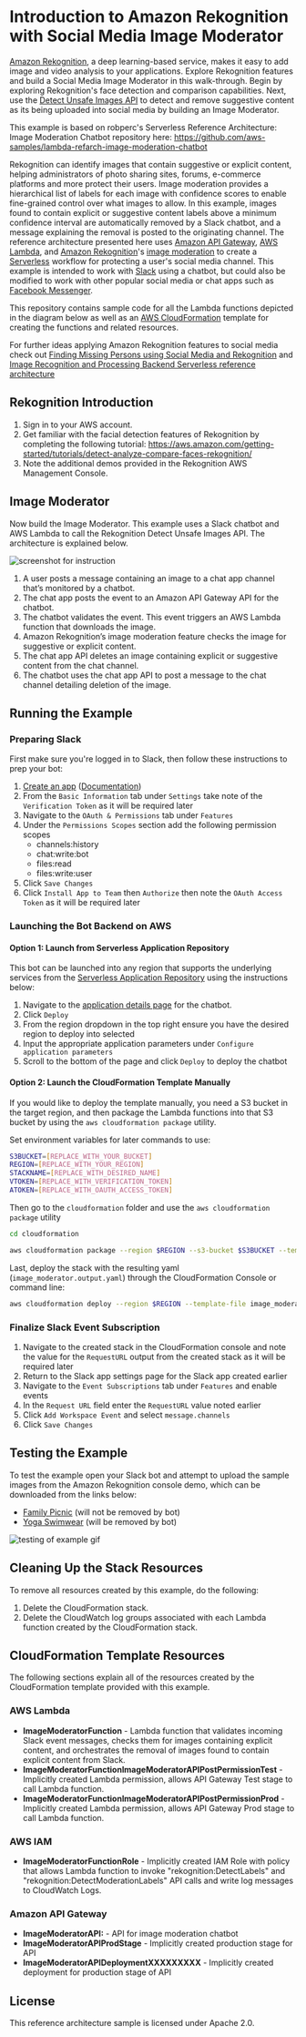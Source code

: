 # Introduction to Amazon Rekognition with Social Media Image Moderator

[Amazon Rekognition](https://aws.amazon.com/rekognition/), a deep learning-based service, makes it easy to add image and video analysis
to your applications. Explore Rekognition features and build a Social Media Image Moderator in this walk-through. Begin by exploring Rekognition's face detection and comparison capabilities. Next, use the [Detect Unsafe Images API](https://docs.aws.amazon.com/rekognition/latest/dg/procedure-moderate-images.html) to detect and remove suggestive content as its being uploaded into social media by building an Image Moderator.

This example is based on robperc's Serverless Reference Architecture: Image Moderation Chatbot repository here: https://github.com/aws-samples/lambda-refarch-image-moderation-chatbot

Rekognition can identify images that contain suggestive or explicit content, helping administrators of photo sharing sites, forums, e-commerce platforms and more protect their users. Image moderation provides a hierarchical list of labels for each image with confidence scores to enable fine-grained control over what images to allow. In this example, images found to contain explicit or suggestive content labels above a minimum confidence interval are automatically removed by a Slack chatbot, and a message explaining the removal is posted to the originating channel. The reference architecture presented here uses [Amazon API Gateway](https://aws.amazon.com/api-gateway/), [AWS Lambda](https://aws.amazon.com/lambda/), and [Amazon Rekognition](https://aws.amazon.com/rekognition/)'s [image moderation](https://aws.amazon.com/rekognition/faqs/#image-moderation) to create a [Serverless](https://aws.amazon.com/serverless/#getstarted) workflow for protecting a user's social media channel. This example is intended to work with [Slack](https://slack.com/) using a chatbot, but could also be modified to work with other popular social media or chat apps such as [Facebook Messenger](https://www.messenger.com/).

This repository contains sample code for all the Lambda functions depicted in the diagram below as well as an [AWS CloudFormation](https://aws.amazon.com/cloudformation/) template for creating the functions and related resources.

For further ideas applying Amazon Rekognition features to social media check out [Finding Missing Persons using Social Media and Rekognition](https://github.com/aws-samples/finding-missing-persons-using-social-media-and-amazon-rekognition) and [Image Recognition and Processing Backend Serverless reference architecture](https://github.com/awslabs/lambda-refarch-imagerecognition)

## Rekognition Introduction
1. Sign in to your AWS account.
1. Get familiar with the facial detection features of Rekognition by completing the following tutorial:
https://aws.amazon.com/getting-started/tutorials/detect-analyze-compare-faces-rekognition/
1. Note the additional demos provided in the Rekognition AWS Management Console. 

## Image Moderator
Now build the Image Moderator. This example uses a Slack chatbot and AWS Lambda to call the Rekognition Detect Unsafe Images API. The architecture is explained below.

![screenshot for instruction](images/Architecture.png)

1. A user posts a message containing an image to a chat app channel that’s monitored by a chatbot.
1. The chat app posts the event to an Amazon API Gateway API for the chatbot.
1. The chatbot validates the event. This event triggers an AWS Lambda function that downloads the image.
1. Amazon Rekognition’s image moderation feature checks the image for suggestive or explicit content.
1. The chat app API deletes an image containing explicit or suggestive content from the chat channel.
1. The chatbot uses the chat app API to post a message to the chat channel detailing deletion of the image.


## Running the Example
### Preparing Slack
First make sure you're logged in to Slack, then follow these instructions to prep your bot:
1. [Create an app](https://api.slack.com/apps?new_app=1) ([Documentation](https://api.slack.com/slack-apps#creating_apps))
1. From the `Basic Information` tab under `Settings` take note of the `Verification Token` as it will be required later
1. Navigate to the `OAuth & Permissions` tab under `Features`
1. Under the `Permissions Scopes` section add the following permission scopes
    * channels:history
    * chat:write:bot
    * files:read
    * files:write:user
1. Click `Save Changes`
1. Click `Install App to Team` then `Authorize` then note the `OAuth Access Token` as it will be required later

### Launching the Bot Backend on AWS

#### Option 1: Launch from Serverless Application Repository
This bot can be launched into any region that supports the underlying services from the [Serverless Application Repository](https://aws.amazon.com/serverless/serverlessrepo/) using the instructions below:

1. Navigate to the [application details page](https://serverlessrepo.aws.amazon.com/applications/arn:aws:serverlessrepo:us-east-1:426111819794:applications~image-moderation-chatbot) for the chatbot.
1. Click `Deploy`
1. From the region dropdown in the top right ensure you have the desired region to deploy into selected
1. Input the appropriate application parameters under `Configure application parameters`
1. Scroll to the bottom of the page and click `Deploy` to deploy the chatbot

#### Option 2: Launch the CloudFormation Template Manually
If you would like to deploy the template manually, you need a S3 bucket in the target region, and then package the Lambda functions into that S3 bucket by using the `aws cloudformation package` utility.

Set environment variables for later commands to use:

```bash
S3BUCKET=[REPLACE_WITH_YOUR_BUCKET]
REGION=[REPLACE_WITH_YOUR_REGION]
STACKNAME=[REPLACE_WITH_DESIRED_NAME]
VTOKEN=[REPLACE_WITH_VERIFICATION_TOKEN]
ATOKEN=[REPLACE_WITH_OAUTH_ACCESS_TOKEN]
```

Then go to the `cloudformation` folder and use the `aws cloudformation package` utility

```bash
cd cloudformation

aws cloudformation package --region $REGION --s3-bucket $S3BUCKET --template image_moderator.serverless.yaml --output-template-file image_moderator.output.yaml
```
Last, deploy the stack with the resulting yaml (`image_moderator.output.yaml`) through the CloudFormation Console or command line:

```bash
aws cloudformation deploy --region $REGION --template-file image_moderator.output.yaml --stack-name $STACKNAME --capabilities CAPABILITY_NAMED_IAM --parameter-overrides VerificationToken=$VTOKEN AccessToken=$ATOKEN
```

### Finalize Slack Event Subscription
1. Navigate to the created stack in the CloudFormation console and note the value for the `RequestURL` output from the created stack as it will be required later
1. Return to the Slack app settings page for the Slack app created earlier
1. Navigate to the `Event Subscriptions` tab under `Features` and enable events
1. In the `Request URL` field enter the `RequestURL` value noted earlier
1. Click `Add Workspace Event` and select `message.channels`
1. Click `Save Changes`


## Testing the Example
To test the example open your Slack bot and attempt to upload the sample images from the Amazon Rekognition console demo, which can be downloaded from the links below:
- [Family Picnic](https://dhei5unw3vrsx.cloudfront.net/images/family_picnic_resized.jpg) (will not be removed by bot)
- [Yoga Swimwear](https://dhei5unw3vrsx.cloudfront.net/images/yoga_swimwear_resized.jpg) (will be removed by bot)

![testing of example gif](images/TestingExample.gif)

## Cleaning Up the Stack Resources

To remove all resources created by this example, do the following:

1. Delete the CloudFormation stack.
1. Delete the CloudWatch log groups associated with each Lambda function created by the CloudFormation stack.

## CloudFormation Template Resources
The following sections explain all of the resources created by the CloudFormation template provided with this example.

### AWS Lambda
- **ImageModeratorFunction** - Lambda function that validates incoming Slack event messages, checks them for images containing explicit content, and orchestrates the removal of images found to contain explicit content from Slack.
- **ImageModeratorFunctionImageModeratorAPIPostPermissionTest** - Implicitly created Lambda permission, allows API Gateway Test stage to call Lambda function.
- **ImageModeratorFunctionImageModeratorAPIPostPermissionProd** - Implicitly created Lambda permission, allows API Gateway Prod stage to call Lambda function.

### AWS IAM
- **ImageModeratorFunctionRole** - Implicitly created IAM Role with policy that allows Lambda function to invoke "rekognition:DetectLabels" and "rekognition:DetectModerationLabels" API calls and write log messages to CloudWatch Logs.

### Amazon API Gateway
- **ImageModeratorAPI:** - API for image moderation chatbot
- **ImageModeratorAPIProdStage** - Implicitly created production stage for API
- **ImageModeratorAPIDeploymentXXXXXXXXX** - Implicitly created deployment for production stage of API


## License

This reference architecture sample is licensed under Apache 2.0.
